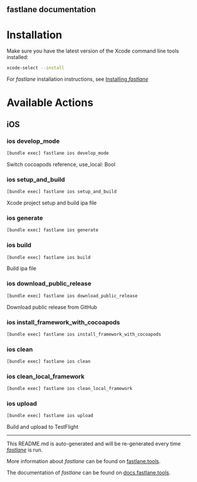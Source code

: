 fastlane documentation
----

# Installation

Make sure you have the latest version of the Xcode command line tools installed:

```sh
xcode-select --install
```

For _fastlane_ installation instructions, see [Installing _fastlane_](https://docs.fastlane.tools/#installing-fastlane)

# Available Actions

## iOS

### ios develop_mode

```sh
[bundle exec] fastlane ios develop_mode
```

Switch cocoapods reference, use_local: Bool

### ios setup_and_build

```sh
[bundle exec] fastlane ios setup_and_build
```

Xcode project setup and build ipa file

### ios generate

```sh
[bundle exec] fastlane ios generate
```



### ios build

```sh
[bundle exec] fastlane ios build
```

Build ipa file

### ios download_public_release

```sh
[bundle exec] fastlane ios download_public_release
```

Download public release from GitHub

### ios install_framework_with_cocoapods

```sh
[bundle exec] fastlane ios install_framework_with_cocoapods
```



### ios clean

```sh
[bundle exec] fastlane ios clean
```



### ios clean_local_framework

```sh
[bundle exec] fastlane ios clean_local_framework
```



### ios upload

```sh
[bundle exec] fastlane ios upload
```

Build and upload to TestFlight

----

This README.md is auto-generated and will be re-generated every time [_fastlane_](https://fastlane.tools) is run.

More information about _fastlane_ can be found on [fastlane.tools](https://fastlane.tools).

The documentation of _fastlane_ can be found on [docs.fastlane.tools](https://docs.fastlane.tools).
